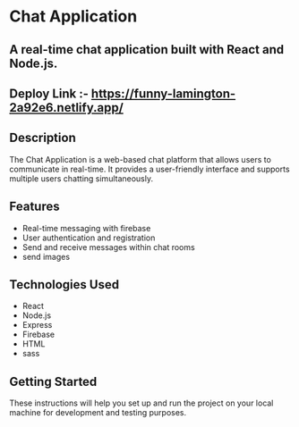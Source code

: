 # Chat Application

## A real-time chat application built with React and Node.js.

## Deploy Link :- https://funny-lamington-2a92e6.netlify.app/

## Description

The Chat Application is a web-based chat platform that allows users to communicate in real-time. It provides a user-friendly interface and supports multiple users chatting simultaneously.

## Features

- Real-time messaging with firebase
- User authentication and registration
- Send and receive messages within chat rooms
- send images

## Technologies Used

- React
- Node.js
- Express
- Firebase
- HTML
- sass

## Getting Started

These instructions will help you set up and run the project on your local machine for development and testing purposes.
